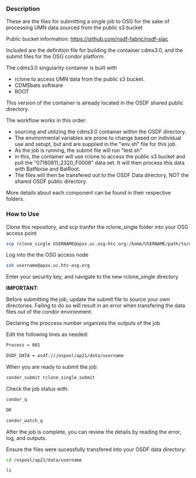 
<h3> Description </h3>

These are the files for submitting a single job to OSG for the sake of processing UMN data sourced from the public s3 bucket

Public bucket information: https://github.com/nsdf-fabric/nsdf-slac


Included are the definition file for building the container cdms3.0, and the submit files for the OSG condor platform.

The cdms3.0 singularity container is built with 
 - rclone to access UMN data from the public s3 bucket. 
 - CDMSbats software
 - ROOT

This version of the container is already located in the OSDF shared public directory.

The workflow works in this order:
-  sourcing and utilizing the cdms3.0 container within the OSDF directory.
- The environmental variables are prone to change based on individual use and setupt, but and are supplied in the "env.sh" file for this job.
- As the job is running, the submit file will run "test.sh"
- in this, the container will use rclone to access the public s3 bucket and pull the "07180811_2320_F0008" data set. It will then process this data with BatNoise and BatRoot.
- The files will then be transfered out to the OSDF Data directory, NOT the shared OSDF public directory.

More details about each component can be found in their respective folders.

<h3>How to Use</h3>
Clone this repository, and scp tranfer the rclone_single folder into your OSG access point

```bash
scp rclone_single USERNAME@apxx.uc.osg-htc.org:/home/USERNAME/path/to/directory/
```


Log into the the OSG access node

```bash
ssh username@apxx.uc.htc-osg.org
```

Enter your security key, and navigate to the new rclone_single directory

<b>IMPORTANT:</b>

Before submitting the job, update the submit file to source your own directories. Failing to do so will result in an error when transfering the data files out of the condor environment.

Declaring the proccess number organizes the outputs of the job

Edit the following lines as needed:

```bash
Process = 001

OSDF_DATA = osdf:///ospool/ap21/data/username
```

When you are ready to submit the job:

```bash
condor_submit rclone_single.submit
```

Check the job status with:

```bash
condor_q

OR

condor_watch_q
```

After the job is complete, you can review the details by reading the error, log, and outputs.

Ensure the files were sucessfully transfered into your OSDF data directory:

```bash
cd /ospool/ap21/data/username

ls
```

